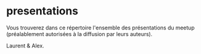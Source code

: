 # presentations
Vous trouverez dans ce répertoire l'ensemble des présentations du meetup (préalablement autorisées à la diffusion par leurs auteurs).

Laurent & Alex.
